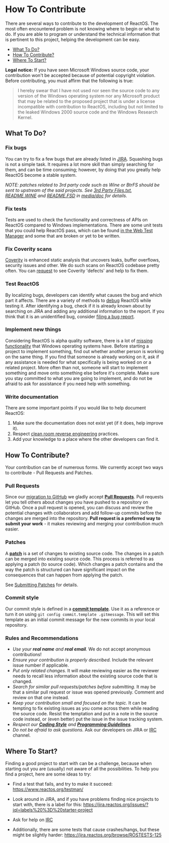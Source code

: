 # How To Contribute

There are several ways to contribute to the development of ReactOS. The most often encountered problem is not knowing where to begin or what to do. If you are able to program or understand the technical information that is pertinent to this project, helping the development can be easy.

- [What To Do?](#what-to-do?)
- [How To Contribute?](#how-to-contribute?)
- [Where To Start?](#where-to-start?)

**Legal notice:** If you have seen Microsoft Windows source code, your contribution won't be accepted because of potential copyright violation. Before contributing, you must affirm that the following is true:
>I hereby swear that I have not used nor seen the source code to any version of the Windows operating system 
>nor any Microsoft product that may be related to the proposed project that is under a license incompatible 
>with contribution to ReactOS, including but not limited to the leaked Windows 2000 source code and the Windows Research Kernel.

## What To Do?

### Fix bugs

You can try to fix a few bugs that are already listed in [JIRA]. Squashing bugs is not a simple task. It requires a lot more skill than simply searching for them, and can be time consuming; however, by doing that you greatly help ReactOS become a stable system.

_NOTE: patches related to 3rd party code such as Wine or BtrFS should be sent to upstream of the said projects. See [3rd Party Files.txt], [README.WINE] and [README.FSD] in [media/doc](media/doc) for details._

### Fix tests

Tests are used to check the functionality and correctness of APIs on ReactOS compared to Windows implementations. There are some unit tests that you could help ReactOS pass, which can be found [in the Web Test Manager][testman] and some that are broken or yet to be written.

### Fix Coverity scans

[Coverity] is enhanced static analysis that uncovers leaks, buffer overflows, security issues and other. We do such scans on ReactOS codebase pretty often. You can [request][request-coverity] to see Coverity 'defects' and help to fix them.

### Test ReactOS

By localizing bugs, developers can identify what causes the bug and which part it affects. There are a variety of methods to [debug] ReactOS while testing it. After identifying a bug, check if it is already known about by searching on JIRA and adding any additional information to the report. If you think that it is an unidentified bug, consider [filing a bug report].

### Implement new things

Considering ReactOS is alpha quality software, there is a lot of [missing functionality] that Windows operating systems have. Before starting a project to implement something, find out whether another person is working on the same thing. If you find that someone is already working on it, ask if any assistance is needed for what specifically is being worked on or a related project. More often than not, someone will start to implement something and move onto something else before it's complete. Make sure you stay committed to what you are going to implement, and do not be afraid to ask for assistance if you need help with something.

### Write documentation

There are some important points if you would like to help document ReactOS:

1. Make sure the documentation does not exist yet (if it does, help improve it).
2. Respect [clean room reverse engineering] practices.
3. Add your knowledge to a place where the other developers can find it.

## How To Contribute?

Your contribution can be of numerous forms. We currently accept two ways to contribute - Pull Requests and Patches.

### Pull Requests

Since our [migration to GitHub] we gladly accept __[Pull Requests]__. Pull requests let you tell others about changes you have pushed to a repository on GitHub. Once a pull request is opened, you can discuss and review the potential changes with collaborators and add follow-up commits before the changes are merged into the repository. __Pull request is a preferred way to submit your work__ - it makes reviewing and merging your contribution much easier.

### Patches

A __[patch]__ is a set of changes to existing source code. The changes in a patch can be merged into existing source code. This process is referred to as applying a patch (to source code). Which changes a patch contains and the way the patch is structured can have significant impact on the consequences that can happen from applying the patch. 

See [Submitting Patches] for details.

### Commit style

Our commit style is defined in a __[commit template]__. Use it as a reference or turn it on using `git config commit.template .gitmessage`. This will set this template as an initial commit message for the new commits in your local repository.

### Rules and Recommendations

- *Use your __real name__ and __real email__.* We do not accept anonymous contributions!
- *Ensure your contribution is properly described.* Include the relevant issue number if applicable.
- *Put only related changes.* It will make reviewing easier as the reviewer needs to recall less information about the existing source code that is changed.
- *Search for similar pull requests/patches before submitting.* It may be that a similar pull request or issue was opened previously. Comment and review on that one instead.
- *Keep your contribution small and focused on the topic.* It can be tempting to fix existing issues as you come across them while reading the source code. Resist the temptation and put in a note in the source code instead, or (even better) put the issue in the issue tracking system.
- *Respect our __[Coding Style]__ and __[Programming Guidelines]__.*
- *Do not be afraid to ask questions.* Ask our developers on JIRA or [IRC] channel.

## Where To Start?

Finding a good project to start with can be a challenge, because when starting out you are (usually) not aware of all the possibilities. To help you find a project, here are some ideas to try:

- Find a test that fails, and try to make it succeed: <https://www.reactos.org/testman/>
- Look around in JIRA, and if you have problems finding nice projects to start with, there is a label for this: <https://jira.reactos.org/issues/?jql=labels%20%3D%20starter-project>
- Ask for help on [IRC]
- Additionally, there are some tests that cause crashes/hangs, but these might be slightly harder: <https://jira.reactos.org/browse/ROSTESTS-125>

  [clean room reverse engineering]:                              https://en.wikipedia.org/wiki/Clean_room_design
  [debug]:                                                       https://reactos.org/wiki/Debugging
  [JIRA]:                                                        https://jira.reactos.org/
  [filing a bug report]:                                         https://reactos.org/wiki/File_Bugs
  [testman]:                                                     https://www.reactos.org/testman/
  [migration to GitHub]:                                         https://www.reactos.org/project-news/reactos-repository-migrated-github
  [humans are terrible at tracking large amount of information]: https://www.eurekalert.org/pub_releases/2005-03/aps-hmc030805.php
  [Pull requests]:                                               https://help.github.com/articles/about-pull-requests/
  [tips for reviewing patches]:                                  https://drupal.org/patch/review
  [missing functionality]:                                       https://reactos.org/wiki/Missing_ReactOS_Functionality
  [patch]:                                                       https://git-scm.com/docs/git-format-patch
  [Submitting Patches]:                                          https://reactos.org/wiki/Submitting_Patches
  [Coding Style]:                                                https://reactos.org/wiki/Coding_Style
  [IRC]:                                                         https://reactos.org/wiki/Connect_to_the_ReactOS_IRC_Channels
  [Programming Guidelines]:                                      https://reactos.org/wiki/Programming_Guidelines
  [3rd Party Files.txt]:                                         /media/doc/3rd_Party_Files.txt
  [README.WINE]:                                                 /media/doc/README.WINE
  [README.FSD]:                                                  /media/doc/README.FSD
  [Coverity]:                                                    https://scan.coverity.com/projects/reactos
  [request-coverity]:                                            https://scan.coverity.com/memberships/new?project_id=reactos
  [commit template]:                                             .gitmessage
